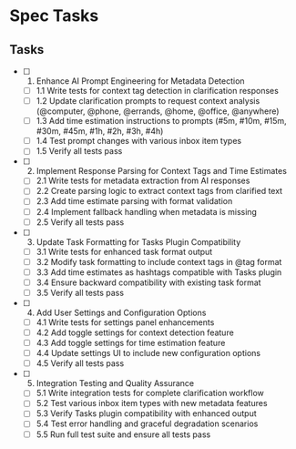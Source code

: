 # Spec Tasks

## Tasks

- [ ] 1. Enhance AI Prompt Engineering for Metadata Detection
  - [ ] 1.1 Write tests for context tag detection in clarification responses
  - [ ] 1.2 Update clarification prompts to request context analysis (@computer, @phone, @errands, @home, @office, @anywhere)
  - [ ] 1.3 Add time estimation instructions to prompts (#5m, #10m, #15m, #30m, #45m, #1h, #2h, #3h, #4h)
  - [ ] 1.4 Test prompt changes with various inbox item types
  - [ ] 1.5 Verify all tests pass

- [ ] 2. Implement Response Parsing for Context Tags and Time Estimates
  - [ ] 2.1 Write tests for metadata extraction from AI responses
  - [ ] 2.2 Create parsing logic to extract context tags from clarified text
  - [ ] 2.3 Add time estimate parsing with format validation
  - [ ] 2.4 Implement fallback handling when metadata is missing
  - [ ] 2.5 Verify all tests pass

- [ ] 3. Update Task Formatting for Tasks Plugin Compatibility
  - [ ] 3.1 Write tests for enhanced task format output
  - [ ] 3.2 Modify task formatting to include context tags in @tag format
  - [ ] 3.3 Add time estimates as hashtags compatible with Tasks plugin
  - [ ] 3.4 Ensure backward compatibility with existing task format
  - [ ] 3.5 Verify all tests pass

- [ ] 4. Add User Settings and Configuration Options
  - [ ] 4.1 Write tests for settings panel enhancements
  - [ ] 4.2 Add toggle settings for context detection feature
  - [ ] 4.3 Add toggle settings for time estimation feature
  - [ ] 4.4 Update settings UI to include new configuration options
  - [ ] 4.5 Verify all tests pass

- [ ] 5. Integration Testing and Quality Assurance
  - [ ] 5.1 Write integration tests for complete clarification workflow
  - [ ] 5.2 Test various inbox item types with new metadata features
  - [ ] 5.3 Verify Tasks plugin compatibility with enhanced output
  - [ ] 5.4 Test error handling and graceful degradation scenarios
  - [ ] 5.5 Run full test suite and ensure all tests pass